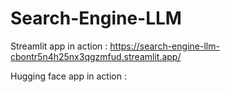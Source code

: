 # Search-Engine-LLM

Streamlit app in action : https://search-engine-llm-cbontr5n4h25nx3qgzmfud.streamlit.app/

Hugging face app in action : 
